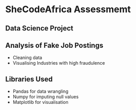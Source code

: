 # SheCodeAfrica Assessmemt

## Data Science Project

## Analysis of Fake Job Postings
- Cleaning data
- Visualising Industries with high fraudulence

## Libraries Used
- Pandas for data wrangling 
- Numpy for imputing null values
- Matplotlib for visualisation



